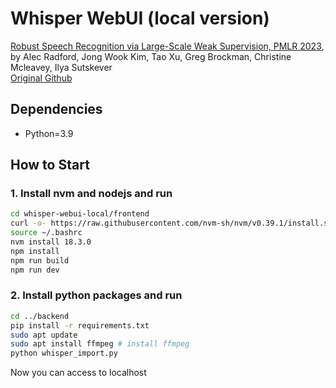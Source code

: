 # Whisper WebUI (local version)

[Robust Speech Recognition via Large-Scale Weak Supervision, PMLR 2023](https://arxiv.org/abs/2212.04356), by Alec Radford, Jong Wook Kim, Tao Xu, Greg Brockman, Christine Mcleavey, Ilya Sutskever  
[Original Github](https://github.com/openai/whisper)

## Dependencies

- Python=3.9

## How to Start

### 1. Install nvm and nodejs and run

```bash
cd whisper-webui-local/frontend
curl -o- https://raw.githubusercontent.com/nvm-sh/nvm/v0.39.1/install.sh | bash
source ~/.bashrc
nvm install 18.3.0
npm install
npm run build
npm run dev
```

### 2. Install python packages and run

```bash
cd ../backend
pip install -r requirements.txt
sudo apt update
sudo apt install ffmpeg # install ffmpeg
python whisper_import.py
```

Now you can access to localhost
